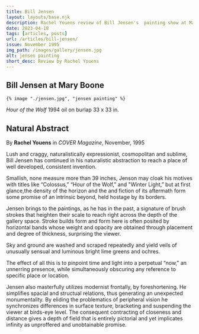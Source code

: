 ```yaml
---
title: Bill Jensen
layout: layouts/base.njk
description: Rachel Youens review of Bill Jensen's  painting show at Mary Boone Gallery, in Cover Magazine November 1995.
date: 2023-04-18
tags: [articles, posts]
url: /articles/bill-jensen/
issue: November 1995
img_path: /images/gallery/jensen.jpg
alt: jensen painting
short_desc: Review by Rachel Youens
---
```

<article>
  <h1>Bill Jensen at Mary Boone</h1>

  <div class="pic-wrap">
    
    {% image "./jensen.jpg", "jensen painting" %}

  <div class="pic-caption"><p><em>Hour of the Wolf</em> 1994 oil on burlap 33 x 33 in.</p></div>
  </div>

  <h2 class="article-title">Natural Abstract</h2>

  By **Rachel Youens** in *COVER Magazine*, November, 1995

  Lush and craggy, naturalistically expressionist, cosmopolitan and sublime, Bill Jensen has continued in his naturalistic abstraction to reach a place of well developed, consistent invention.

  Smallish, none measure more than 39 inches, Jenson may cloak his motives with titles like “Colossus,” “Hour of the Wolf,” and "Winter Light,” but at first glance,the density of the horizon and the and fiction of its aftermath form some promise of an intrinsic beyond, held hostage by its borders.

  Jensen brings to the paintings, as he has in the past, a signature of brush strokes that heighten their scale to reach right across the depth of the gallery space. Stroke builds form and form here is often posited by horizontal bands whose weight and opacity are obtained through placement and degree of thickness, surprising the viewer.

  Sky and ground are washed and scraped repeatedly and yield veils of unusually sensual and luminous bright lime greens and ochres.

  The effect of all this is to pinpoint time and light into a perpetual “now," an unnerring presence, while simultaneously obscuring any reference to specific place or location.

  Jensen also masterfully utilizes modernist frontally, by foreshortening. He simplifies spacial and structual relations, thus generating an unexpected monumentality. By eliding the problematics of peripheral vision he synchronizes differences in surface texture, bracketing and suspending the viewer at birds-eye level. The consequent contracting of closeness and distance gives a depth of field that is entirely pictorial and yet implicates infinity as unproffered and unobtainable promise.

</article>